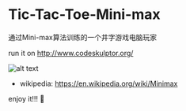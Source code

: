 # Tic-Tac-Toe-Mini-max
通过Mini-max算法训练的一个井字游戏电脑玩家

run it on http://www.codeskulptor.org/

![alt text](images/15puzzle.png)

* wikipedia: <https://en.wikipedia.org/wiki/Minimax>

enjoy it!!!
:rocket:
